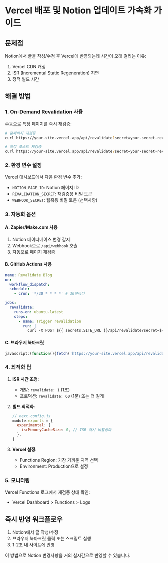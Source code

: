 # Vercel 배포 및 Notion 업데이트 가속화 가이드

## 문제점
Notion에서 글을 작성/수정 후 Vercel에 반영되는데 시간이 오래 걸리는 이유:
1. Vercel CDN 캐싱
2. ISR (Incremental Static Regeneration) 지연
3. 정적 빌드 시간

## 해결 방법

### 1. On-Demand Revalidation 사용
수동으로 특정 페이지를 즉시 재검증:

```bash
# 홈페이지 재검증
curl https://your-site.vercel.app/api/revalidate?secret=your-secret-revalidation-token

# 특정 포스트 재검증
curl https://your-site.vercel.app/api/revalidate?secret=your-secret-revalidation-token&path=/your-post-slug
```

### 2. 환경 변수 설정
Vercel 대시보드에서 다음 환경 변수 추가:
- `NOTION_PAGE_ID`: Notion 페이지 ID
- `REVALIDATION_SECRET`: 재검증용 비밀 토큰
- `WEBHOOK_SECRET`: 웹훅용 비밀 토큰 (선택사항)

### 3. 자동화 옵션

#### A. Zapier/Make.com 사용
1. Notion 데이터베이스 변경 감지
2. Webhook으로 `/api/webhook` 호출
3. 자동으로 페이지 재검증

#### B. GitHub Actions 사용
```yaml
name: Revalidate Blog
on:
  workflow_dispatch:
  schedule:
    - cron: '*/30 * * * *' # 30분마다

jobs:
  revalidate:
    runs-on: ubuntu-latest
    steps:
      - name: Trigger revalidation
        run: |
          curl -X POST ${{ secrets.SITE_URL }}/api/revalidate?secret=${{ secrets.REVALIDATION_SECRET }}
```

#### C. 브라우저 북마크릿
```javascript
javascript:(function(){fetch('https://your-site.vercel.app/api/revalidate?secret=your-secret').then(r=>r.json()).then(d=>alert('Revalidated: '+d.path))})()
```

### 4. 최적화 팁

1. **ISR 시간 조정**: 
   - 개발: `revalidate: 1` (1초)
   - 프로덕션: `revalidate: 60` (1분) 또는 더 길게

2. **빌드 최적화**:
   ```javascript
   // next.config.js
   module.exports = {
     experimental: {
       isrMemoryCacheSize: 0, // ISR 캐시 비활성화
     },
   }
   ```

3. **Vercel 설정**:
   - Functions Region: 가장 가까운 지역 선택
   - Environment: Production으로 설정

### 5. 모니터링
Vercel Functions 로그에서 재검증 상태 확인:
- Vercel Dashboard > Functions > Logs

## 즉시 반영 워크플로우

1. Notion에서 글 작성/수정
2. 브라우저 북마크릿 클릭 또는 스크립트 실행
3. 1-2초 내 사이트에 반영

이 방법으로 Notion 변경사항을 거의 실시간으로 반영할 수 있습니다.